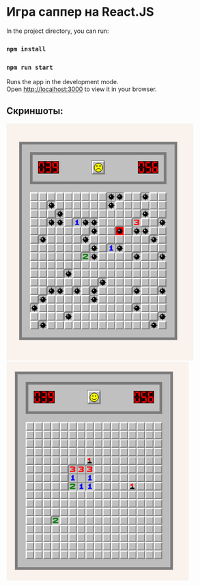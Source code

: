 # Игра саппер на React.JS

In the project directory, you can run:

### `npm install`
### `npm run start`

Runs the app in the development mode.\
Open [http://localhost:3000](http://localhost:3000) to view it in your browser.

<h2>Скриншоты:</h2>

![Main page](/pictures/1.png 'Main page')
![Main page](/pictures/2.png 'Main page')

